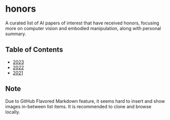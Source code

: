 # honors
A curated list of AI papers of interest that have received honors, focusing more on computer vision and embodied manipulation, along with personal summary.

## Table of Contents
* [2023](2023.md)
* [2022](2022.md)
* [2021](2021.md)

## Note
Due to GitHub Flavored Markdown feature, it seems hard to insert and show images in-between list items. It is recommended to clone and browse locally.
